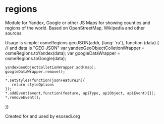 # regions
Module for Yandex, Google or other JS Maps for showing counties and regions of the world.
Based on OpenStreetMap, Wikipedia and other sources

Usage is simple:
 osmeRegions.geoJSON(addr, {lang: 'ru'}, function (data) {
    // and data is "GEO JSON"
    var yandexGeoObjectColletionWrapper = osmeRegions.toYandex(data);
    var googleDataWrapper = osmeRegions.toGoogle(data);

    yandexGeoObjectColletionWrapper.add(map);
    googleDataWrapper.remove();
    ...
    *.setStyles(function(jsonFeatureIn){
       return styleOptions
    });
    *.addEvent(event,function(feature, apiType, apiObject, apiEvent){});
    *.removeEvent();
 })

Created for and used by esosedi.org
